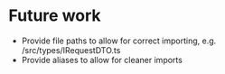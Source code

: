 # Future work

- Provide file paths to allow for correct importing, e.g.
    /src/types/IRequestDTO.ts
- Provide aliases to allow for cleaner imports